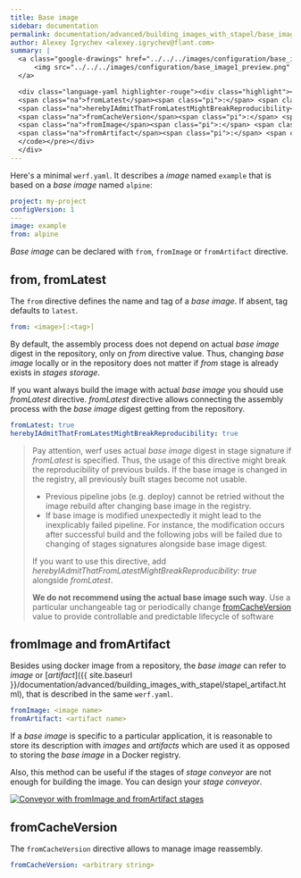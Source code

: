 ```yaml
---
title: Base image
sidebar: documentation
permalink: documentation/advanced/building_images_with_stapel/base_image.html
author: Alexey Igrychev <alexey.igrychev@flant.com>
summary: |
  <a class="google-drawings" href="../../../images/configuration/base_image1.png" data-featherlight="image">
      <img src="../../../images/configuration/base_image1_preview.png" alt="Base image">
  </a>

  <div class="language-yaml highlighter-rouge"><div class="highlight"><pre class="highlight"><code><span class="na">from</span><span class="pi">:</span> <span class="s">&lt;image[:&lt;tag&gt;]&gt;</span>
  <span class="na">fromLatest</span><span class="pi">:</span> <span class="s">&lt;bool&gt;</span>
  <span class="na">herebyIAdmitThatFromLatestMightBreakReproducibility</span><span class="pi">:</span> <span class="s">&lt;bool&gt;</span>
  <span class="na">fromCacheVersion</span><span class="pi">:</span> <span class="s">&lt;arbitrary string&gt;</span>
  <span class="na">fromImage</span><span class="pi">:</span> <span class="s">&lt;image name&gt;</span>
  <span class="na">fromArtifact</span><span class="pi">:</span> <span class="s">&lt;artifact name&gt;</span>
  </code></pre></div>
  </div>
---
```


Here's a minimal `werf.yaml`. It describes a _image_ named `example` that is based on a _base image_ named `alpine`:

```yaml
project: my-project
configVersion: 1
---
image: example
from: alpine
```

_Base image_ can be declared with `from`, `fromImage` or `fromArtifact` directive.

## from, fromLatest

The `from` directive defines the name and tag of a _base image_. If absent, tag defaults to `latest`.

```yaml
from: <image>[:<tag>]
```

By default, the assembly process does not depend on actual _base image_ digest in the repository, only on _from_ directive value.
Thus, changing _base image_ locally or in the repository does not matter if _from_ stage is already exists in _stages storage_.

If you want always build the image with actual _base image_ you should use _fromLatest_ directive.
_fromLatest_ directive allows connecting the assembly process with the _base image_ digest getting from the repository.

```yaml
fromLatest: true
herebyIAdmitThatFromLatestMightBreakReproducibility: true
```

> Pay attention, werf uses actual _base image_ digest in stage signature if _fromLatest_ is specified. Thus, the usage of this directive might break the reproducibility of previous builds. If the base image is changed in the registry, all previously built stages become not usable.
>
> * Previous pipeline jobs (e.g. deploy) cannot be retried without the image rebuild after changing base image in the registry.
> * If base image is modified unexpectedly it might lead to the inexplicably failed pipeline. For instance, the modification occurs after successful build and the following jobs will be failed due to changing of stages signatures alongside base image digest.
>
> If you want to use this directive, add _herebyIAdmitThatFromLatestMightBreakReproducibility: true_ alongside _fromLatest_.
>
> **We do not recommend using the actual base image such way**. Use a particular unchangeable tag or periodically change [fromCacheVersion](#fromcacheversion) value to provide controllable and predictable lifecycle of software       

## fromImage and fromArtifact

Besides using docker image from a repository, the _base image_ can refer to _image_ or [_artifact_]({{ site.baseurl }}/documentation/advanced/building_images_with_stapel/stapel_artifact.html), that is described in the same `werf.yaml`.

```yaml
fromImage: <image name>
fromArtifact: <artifact name>
```

If a _base image_ is specific to a particular application,
it is reasonable to store its description with _images_ and _artifacts_ which are used it as opposed to storing the _base image_ in a Docker registry.

Also, this method can be useful if the stages of _stage conveyor_ are not enough for building the image. You can design your _stage conveyor_.

<a class="google-drawings" href="../../../images/configuration/base_image2.png" data-featherlight="image">
<img src="../../../images/configuration/base_image2_preview.png" alt="Conveyor with fromImage and fromArtifact stages">
</a>

## fromCacheVersion

The `fromCacheVersion` directive allows to manage image reassembly.

```yaml
fromCacheVersion: <arbitrary string>
```
